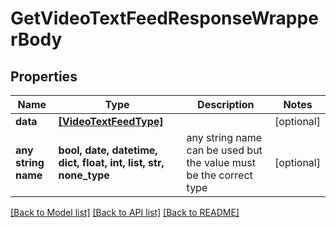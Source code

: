 # GetVideoTextFeedResponseWrapperBody


## Properties
Name | Type | Description | Notes
------------ | ------------- | ------------- | -------------
**data** | [**[VideoTextFeedType]**](VideoTextFeedType.md) |  | [optional] 
**any string name** | **bool, date, datetime, dict, float, int, list, str, none_type** | any string name can be used but the value must be the correct type | [optional]

[[Back to Model list]](../README.md#documentation-for-models) [[Back to API list]](../README.md#documentation-for-api-endpoints) [[Back to README]](../README.md)



